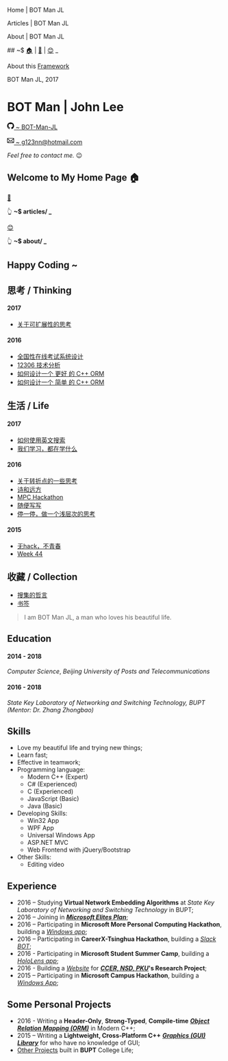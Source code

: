 ﻿<homeTitleSec> Home | BOT Man JL </homeTitleSec>

<articlesTitleSec> Articles | BOT Man JL </articlesTitleSec>

<aboutTitleSec> About | BOT Man JL </aboutTitleSec>

<navSec> ## ~$ [🏠](/) | [📝](/articles/) | [😊](/about/) _ </navSec>

<footerSec>

About this [Framework](https://github.com/BOT-Man-JL/BOT-Man-JL.github.io)

BOT Man JL, 2017

</footerSec>

<contactSec>

# BOT Man | John Lee

[<svg width="16px" height="16px" viewBox="0 0 16 16" version="1.1" xmlns="http://www.w3.org/2000/svg" xmlns:xlink="http://www.w3.org/1999/xlink"><path d="M8,0 C3.58,0 0,3.58 0,8 C0,11.54 2.29,14.53 5.47,15.59 C5.87,15.66 6.02,15.42 6.02,15.21 C6.02,15.02 6.01,14.39 6.01,13.72 C4,14.09 3.48,13.23 3.32,12.78 C3.23,12.55 2.84,11.84 2.5,11.65 C2.22,11.5 1.82,11.13 2.49,11.12 C3.12,11.11 3.57,11.7 3.72,11.94 C4.44,13.15 5.59,12.81 6.05,12.6 C6.12,12.08 6.33,11.73 6.56,11.53 C4.78,11.33 2.92,10.64 2.92,7.58 C2.92,6.71 3.23,5.99 3.74,5.43 C3.66,5.23 3.38,4.41 3.82,3.31 C3.82,3.31 4.49,3.1 6.02,4.13 C6.66,3.95 7.34,3.86 8.02,3.86 C8.7,3.86 9.38,3.95 10.02,4.13 C11.55,3.09 12.22,3.31 12.22,3.31 C12.66,4.41 12.38,5.23 12.3,5.43 C12.81,5.99 13.12,6.7 13.12,7.58 C13.12,10.65 11.25,11.33 9.47,11.53 C9.76,11.78 10.01,12.26 10.01,13.01 C10.01,14.08 10,14.94 10,15.21 C10,15.42 10.15,15.67 10.55,15.59 C13.71,14.53 16,11.53 16,8 C16,3.58 12.42,0 8,0 L8,0 Z" id="Shape"></path></svg> ~
  BOT-Man-JL](https://github.com/BOT-Man-JL)

[<svg width="16px" height="18px" viewBox="0 0 14 16" version="1.1" xmlns="http://www.w3.org/2000/svg" xmlns:xlink="http://www.w3.org/1999/xlink"><path d="M0,4 L0,12 C0,12.55 0.45,13 1,13 L13,13 C13.55,13 14,12.55 14,12 L14,4 C14,3.45 13.55,3 13,3 L1,3 C0.45,3 0,3.45 0,4 L0,4 Z M13,4 L7,9 L1,4 L13,4 L13,4 Z M1,5.5 L5,8.5 L1,11.5 L1,5.5 L1,5.5 Z M2,12 L5.5,9 L7,10.5 L8.5,9 L12,12 L2,12 L2,12 Z M13,11.5 L9,8.5 L13,5.5 L13,11.5 L13,11.5 Z" id="Shape"></path></svg> ~
  g123nn@hotmail.com](mailto:g123nn@hotmail.com)

*Feel free to contact me.* 😉

</contactSec>

<homeSec>

## Welcome to My Home Page 🏠

[📝](/articles/)

👆 **~$ articles/ _**

[😊](/about/)

👆 **~$ about/ _**

## Happy Coding ~

</homeSec>

<articlesSec>

## 思考 / Thinking

#### 2017

- [关于可扩展性的思考](articles/2017/Thinking-Scalability)

#### 2016

- [全国性在线考试系统设计](articles/2016/Exam-System-Design)
- [12306 技术分析](articles/2016/12306-Architecture)
- [如何设计一个 更好 的 C++ ORM](articles/2016/How-to-Design-a-Better-Cpp-ORM)
- [如何设计一个 简单 的 C++ ORM](articles/2016/How-to-Design-a-Naive-Cpp-ORM)

## 生活 / Life

#### 2017

- [如何使用英文搜索](articles/2017/How-to-Search-English)
- [我们学习，都在学什么](articles/2017/Thinking-College)

#### 2016

- [关于转折点的一些思考](articles/2016/Turning-Point)
- [诗和远方](articles/2016/Utopia-World)
- [MPC Hackathon](articles/2016/MPC-Hackathon)
- [随便写写](articles/2016/Life-Misc)
- [停一停，做一个浅层次的思考](articles/2016/Thinking)

#### 2015

- [无hack，不青春](articles/2015/MS-Campus-Hackathon)
- [Week 44](articles/2015/Week-44)

## 收藏 / Collection

- [搜集的哲言](articles/misc/Quotes)
- [书签](articles/misc/Bookmarks)

</articlesSec>

<aboutSec>

> I am BOT Man JL, a man who loves his beautiful life.

## Education

#### 2014 - 2018

*Computer Science*,
*Beijing University of Posts and Telecommunications*

#### 2016 - 2018

*State Key Laboratory of Networking and Switching Technology, BUPT*
*(Mentor: Dr. Zhang Zhongbao)*

## Skills

- Love my beautiful life and trying new things;
- Learn fast;
- Effective in teamwork;
- Programming language:
  - Modern C++ (Expert)
  - C# (Experienced)
  - C (Experienced)
  - JavaScript (Basic)
  - Java (Basic)
- Developing Skills:
  - Win32 App
  - WPF App
  - Universal Windows App
  - ASP.NET MVC
  - Web Frontend with jQuery/Bootstrap
- Other Skills:
  - Editing video

## Experience

- 2016 – Studying **Virtual Network Embedding Algorithms**
  at *State Key Laboratory of Networking and Switching Technology*
  in BUPT;
- 2016 – Joining in
  **_[Microsoft Elites Plan](https://studentclub.msra.cn/project/97)_**;
- 2016 – Participating in **Microsoft More Personal Computing Hackathon**,
  building a *[Windows app](https://github.com/BOT-Man-JL/Better-Kids)*;
- 2016 – Participating in **CareerX-Tsinghua Hackathon**,
  building a *[Slack BOT](https://github.com/xinhuaRadioLAB/HackerX_slive)*;
- 2016 - Participating in **Microsoft Student Summer Camp**,
  building a *[HoloLens app](https://github.com/BOT-Man-JL/IOT-Holo-Assistant)*;
- 2016 - Building a *[Website](https://github.com/ZhangYuef/Survey_Platform_ccer)*
  for **_[CCER, NSD, PKU](http://ccer.nsd.edu.cn)_'s Research Project**;
- 2015 – Participating in **Microsoft Campus Hackathon**, building a
  *[Windows App](https://www.microsoft.com/store/apps/Random%20Master/9NBLGGH6HCP7)*;

## Some Personal Projects

- 2016 - Writing a **Header-Only**, **Strong-Typed**, **Compile-time**
  **_[Object Relation Mapping (ORM)](https://github.com/BOT-Man-JL/ORM-Lite)_** in Modern C++;
- 2015 – Writing a **Lightweight, Cross-Platform C++** **_[Graphics (GUI) Library](https://github.com/BOT-Man-JL/EggAche-GL)_**
  for who have no knowledge of GUI;
- [Other Projects](https://github.com/BOT-Man-JL/BUPT-Projects)
  built in **BUPT** College Life;

</aboutSec>